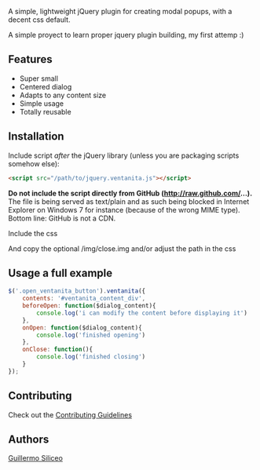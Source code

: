 A simple, lightweight jQuery plugin for creating modal popups, with a decent css default.

A simple proyect to learn proper jquery plugin building, my first attemp :)

## Features

* Super small
* Centered dialog
* Adapts to any content size
* Simple usage
* Totally reusable

## Installation

Include script *after* the jQuery library (unless you are packaging scripts somehow else):

```html
<script src="/path/to/jquery.ventanita.js"></script>
```

**Do not include the script directly from GitHub (http://raw.github.com/...).** The file is being served as text/plain and as such being blocked
in Internet Explorer on Windows 7 for instance (because of the wrong MIME type). Bottom line: GitHub is not a CDN.

Include the css 

<link rel='stylesheet' href='ventanita.css' media='screen' type='text/css' charset='utf-8'/>

And copy the optional /img/close.img and/or adjust the path in the css

## Usage a full example

```javascript
$('.open_ventanita_button').ventanita({
    contents: '#ventanita_content_div',
    beforeOpen: function($dialog_content){
        console.log('i can modify the content before displaying it')
    },
    onOpen: function($dialog_content){
        console.log('finished opening')
    },
    onClose: function(){
        console.log('finished closing')
    }
});
```

## Contributing

Check out the [Contributing Guidelines](CONTRIBUTING.md)

## Authors

[Guillermo Siliceo](https://github.com/grillermo)
